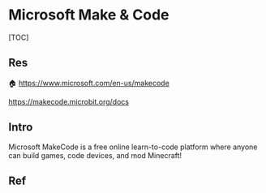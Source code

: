 # Microsoft Make & Code

[TOC]



## Res
🏠 https://www.microsoft.com/en-us/makecode

https://makecode.microbit.org/docs



## Intro
Microsoft MakeCode is a free online learn-to-code platform where anyone can build games, code devices, and mod Minecraft!


## Ref

